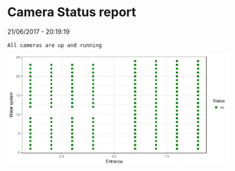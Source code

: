 Camera Status report
================
21/06/2017 - 20:19:19

    All cameras are up and running

![](camreport_files/figure-markdown_github/unnamed-chunk-2-1.png)
